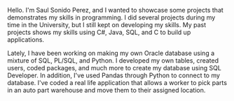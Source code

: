 Hello. I'm Saul Sonido Perez, and I wanted to showcase some projects that demonstrates my skills in programming. I did several projects during my time in the University, but I still kept on developing my skills. My past projects shows my skills using C#, Java, SQL, and C to build up applications. 

Lately, I have been working on making my own Oracle database using a mixture of SQL, PL/SQL, and Python. I developed my own tables, created users, coded packages, and much more to create my database using SQL Developer. In addition, I've used Pandas through Python to connect to my database. I've coded a real life application that allows a worker to pick parts in an auto part warehouse and move them to their assigned location. 
